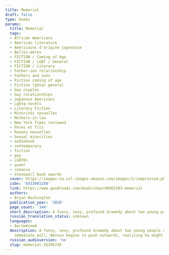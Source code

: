 ```yaml
---
title: Memorial
draft: false
type: books
params:
  title: Memorial
  tags:
  - African Americans
  - American literature
  - Américains d'origine japonaise
  - Belles-mères
  - FICTION / Coming of Age
  - FICTION / LGBT / General
  - FICTION / Literary
  - Father-son relationship
  - Fathers and sons
  - Fiction coming of age
  - Fiction lgbtq+ general
  - Gay couples
  - Gay relationships
  - Japanese Americans
  - Lgbtq novels
  - Literary Fiction
  - Minorités sexuelles
  - Mothers-in-law
  - New York Times reviewed
  - Pères et fils
  - Romans nouvelles
  - Sexual minorities
  - audiobook
  - contemporary
  - fiction
  - gay
  - LGBTQ+
  - queer
  - romance
  - Stonewall book awards
  cover: https://images-na.ssl-images-amazon.com/images/S/compressed.photo.goodreads.com/books/1606246904l/48902303.jpg
  isbn: '8433981188'
  link: https://www.goodreads.com/book/show/48902303-memorial
  authors:
  - Bryan Washington
  publication_year: '2020'
  page_count: '344'
  short_description: A funny, sexy, profound dramedy about two young people at a crossroads in their relationship and the limits of love.Benson and Mike are two young guys who live together in Houston. Mike is a...
  russian_translation_status: unknown
  languages:
  - Английский
  description: A funny, sexy, profound dramedy about two young people at a crossroads in their relationship and the limits of love.Benson and Mike are two young guys who live together in Houston. Mike is a Japanese American chef at a Mexican restaurant and Benson's a Black day care teacher, and they've been together for a few years -- good years -- but now they're not sure why they're still a couple. There's the sex, sure, and the meals Mike cooks for Benson, and, well, they love each other.But when Mike finds out his estranged father is dying in Osaka just as his acerbic Japanese mother, Mitsuko, arrives in Texas for a visit, Mike picks up and flies across the world to say goodbye. In Japan he undergoes an extraordinary transformation, discovering the truth about his family and his past. Back home, Mitsuko and Benson are stuck living together as unconventional roommates, an absurd domestic situation that ends up meaning more to each of them than they ever could have predicted. Without Mike's
    immediate pull, Benson begins to push outwards, realizing he might just know what he wants out of life and have the goods to get it.Both men will change in ways that will either make them stronger together, or fracture everything they've ever known. And just maybe they'll all be okay in the end. Memorial is a funny and profound story about family in all its strange forms, joyful and hard-won vulnerability, becoming who you're supposed to be, and the limits of love.
  russian_audioversion: 'no'
  slug: memorial-2b39b7d4
---
```

